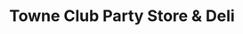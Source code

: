 ---
title: "Towne Club Party Store & Deli"
url: /west-branch/towne-club-party-store-und-deli/
shop: Spirituosen
---